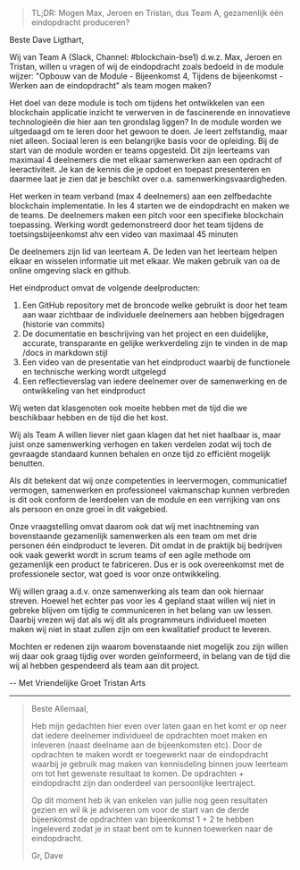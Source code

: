 >TL;DR:
>Mogen Max, Jeroen en Tristan, dus Team A, gezamenlijk één eindopdracht produceren?

Beste Dave Ligthart,

Wij van Team A (Slack, Channel: #blockchain-bse1) d.w.z. Max, Jeroen en Tristan, willen u vragen of wij de eindopdracht zoals bedoeld in de module wijzer: "Opbouw van de Module - Bijeenkomst 4, Tijdens de bijeenkomst - Werken aan de eindopdracht" als team mogen maken?

Het doel van deze module is toch om tijdens het ontwikkelen van een blockchain applicatie inzicht te verwerven in de fascinerende en innovatieve technologieën die hier aan ten grondslag liggen? In de module worden we uitgedaagd om te leren door het gewoon te doen. Je leert zelfstandig, maar niet alleen. Sociaal leren is een belangrijke basis voor de opleiding. Bij de start van de module worden er teams opgesteld. Dit zijn leerteams van maximaal 4 deelnemers die met elkaar samenwerken aan een opdracht of leeractiviteit. Je kan de kennis die je opdoet en toepast presenteren en daarmee laat je zien dat je beschikt over o.a. samenwerkingsvaardigheden.

Het werken in team verband (max 4 deelnemers) aan een zelfbedachte blockchain implementatie. In les 4 starten we de eindopdracht en maken we de teams. De deelnemers maken een pitch voor een specifieke blockchain toepassing. Werking wordt gedemonstreerd door het team tijdens de toetsingsbijeenkomst ahv een video van maximaal 45 minuten

De deelnemers zijn lid van leerteam A. De leden van het leerteam helpen elkaar en wisselen informatie uit met elkaar. We maken gebruik van oa de online omgeving slack en github.

Het eindproduct omvat de volgende deelproducten:
1. Een GitHub repository met de broncode welke gebruikt is door het team aan waar zichtbaar de individuele deelnemers aan hebben bijgedragen (historie van commits)
2. De documentatie en beschrijving van het project en een duidelijke, accurate, transparante en gelijke werkverdeling zijn te vinden in de map /docs in markdown stijl
3. Een video van de presentatie van het eindproduct waarbij de functionele en technische werking wordt uitgelegd
4. Een reflectieverslag van iedere deelnemer over de samenwerking en de ontwikkeling van het eindproduct


Wij weten dat klasgenoten ook moeite hebben met de tijd die we beschikbaar hebben en de tijd die het kost.

Wij als Team A willen liever niet gaan klagen dat het niet haalbaar is, maar juist onze samenwerking verhogen en taken verdelen zodat wij toch de gevraagde standaard kunnen behalen en onze tijd zo efficiënt mogelijk benutten.

Als dit betekent dat wij onze competenties in leervermogen, communicatief vermogen, samenwerken en professioneel vakmanschap kunnen verbreden is dit ook conform
de leerdoelen van de module en een verrijking van ons als persoon en onze groei in dit vakgebied.

Onze vraagstelling omvat daarom ook dat wij met inachtneming van bovenstaande gezamenlijk samenwerken als een team om met drie personen één eindproduct te leveren. Dit omdat in de praktijk bij bedrijven ook vaak gewerkt wordt in scrum teams of een agile methode om gezamenlijk een product te fabriceren. Dus er is ook overeenkomst met de professionele sector, wat goed is voor onze ontwikkeling.

Wij willen graag a.d.v. onze samenwerking als team dan ook hiernaar streven. Hoewel het echter pas voor les 4 gepland staat willen wij niet in gebreke blijven om tijdig te communiceren in het belang van uw lessen. Daarbij vrezen wij dat als wij dit als programmeurs individueel moeten maken wij niet in staat zullen zijn om een kwalitatief product te leveren.


Mochten er redenen zijn waarom bovenstaande niet mogelijk zou zijn willen wij daar ook graag tijdig over worden geïnformeerd, in belang van de tijd die wij al hebben gespendeerd als team aan dit project.

--
Met Vriendelijke Groet
Tristan Arts


***

> Beste Allemaal,
>
> Heb mijn gedachten hier even over laten gaan en het komt er op neer dat iedere deelnemer individueel de opdrachten moet maken en inleveren (naast deelname aan de bijeenkomsten etc). Door de opdrachten te maken wordt er toegewerkt naar de eindopdracht waarbij je gebruik mag maken van kennisdeling binnen jouw leerteam om tot het gewenste resultaat te komen. De opdrachten + eindopdracht zijn dan onderdeel van persoonlijke leertraject.
>
> Op dit moment heb ik van enkelen van jullie nog geen resultaten gezien en wil ik je adviseren om voor de start van de derde bijeenkomst de opdrachten van bijeenkomst 1 + 2 te hebben ingeleverd zodat je in staat bent om te kunnen toewerken naar de eindopdracht.
>
> Gr,
> Dave